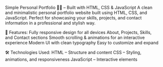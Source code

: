 Simple Personal Portfolio 💼✨ – Built with HTML, CSS & JavaScript
A clean and minimalistic personal portfolio website built using HTML, CSS, and JavaScript. Perfect for showcasing your skills, projects, and contact information in a professional and stylish way.

🚀 Features:
Fully responsive design for all devices
About, Projects, Skills, and Contact sections
Smooth scrolling & animations for an interactive experience
Modern UI with clean typography
Easy to customize and expand

🛠️ Technologies Used:
HTML – Structure and content
CSS – Styling, animations, and responsiveness
JavaScript – Interactive elements
